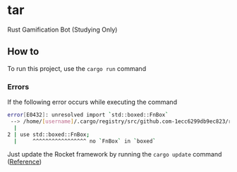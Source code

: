 # tar
Rust Gamification Bot (Studying Only)

## How to

To run this project, use the `cargo run` command

### Errors

If the following error occurs while executing the command

```bash
error[E0432]: unresolved import `std::boxed::FnBox`
 --> /home/[username]/.cargo/registry/src/github.com-1ecc6299db9ec823/rocket-0.4.1/src/fairing/ad_hoc.rs:2:5
  |
2 | use std::boxed::FnBox;
  |     ^^^^^^^^^^^^^^^^^ no `FnBox` in `boxed`
```

Just update the Rocket framework by running the `cargo update` command ([Reference](https://github.com/SergioBenitez/Rocket/issues/1042))
